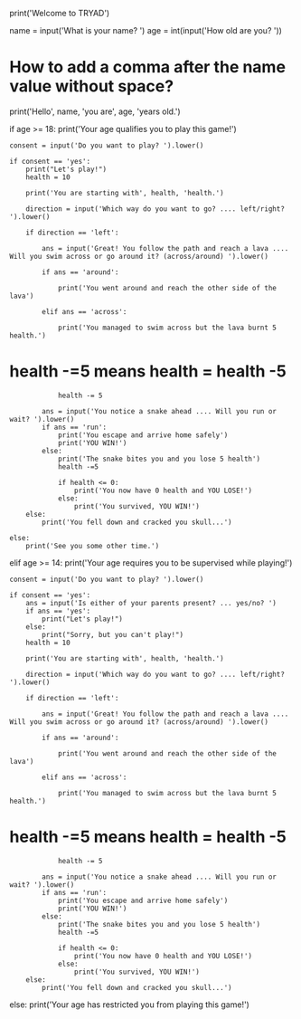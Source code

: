 print('Welcome to TRYAD')


name = input('What is your name? ')
age = int(input('How old are you? '))

# How to add a comma after the name value without space?

print('Hello', name, 'you are', age, 'years old.')


if age >= 18:
    print('Your age qualifies you to play this game!')
    
    consent = input('Do you want to play? ').lower()
    
    if consent == 'yes':
        print("Let's play!")
        health = 10
        
        print('You are starting with', health, 'health.')
        
        direction = input('Which way do you want to go? .... left/right? ').lower()
        
        if direction == 'left':
            
            ans = input('Great! You follow the path and reach a lava .... Will you swim across or go around it? (across/around) ').lower()
            
            if ans == 'around':
                
                print('You went around and reach the other side of the lava')
                
            elif ans == 'across':
                
                print('You managed to swim across but the lava burnt 5 health.')
# health -=5 means health = health -5
                health -= 5
            
            ans = input('You notice a snake ahead .... Will you run or wait? ').lower()
            if ans == 'run':
                print('You escape and arrive home safely')
                print('YOU WIN!')
            else:
                print('The snake bites you and you lose 5 health')
                health -=5
                
                if health <= 0:
                    print('You now have 0 health and YOU LOSE!')
                else:
                    print('You survived, YOU WIN!')
        else:
            print('You fell down and cracked you skull...')
        
    else:
        print('See you some other time.')
elif age >= 14:
    print('Your age requires you to be supervised while playing!')
    
    consent = input('Do you want to play? ').lower()
    
    if consent == 'yes':
        ans = input('Is either of your parents present? ... yes/no? ')
        if ans == 'yes':
            print("Let's play!")
        else:
            print("Sorry, but you can't play!")
        health = 10
        
        print('You are starting with', health, 'health.')
        
        direction = input('Which way do you want to go? .... left/right? ').lower()
        
        if direction == 'left':
            
            ans = input('Great! You follow the path and reach a lava .... Will you swim across or go around it? (across/around) ').lower()
            
            if ans == 'around':
                
                print('You went around and reach the other side of the lava')
                
            elif ans == 'across':
                
                print('You managed to swim across but the lava burnt 5 health.')
# health -=5 means health = health -5
                health -= 5
            
            ans = input('You notice a snake ahead .... Will you run or wait? ').lower()
            if ans == 'run':
                print('You escape and arrive home safely')
                print('YOU WIN!')
            else:
                print('The snake bites you and you lose 5 health')
                health -=5
                
                if health <= 0:
                    print('You now have 0 health and YOU LOSE!')
                else:
                    print('You survived, YOU WIN!')
        else:
            print('You fell down and cracked you skull...')
else:
    print('Your age has restricted you from playing this game!')
    



